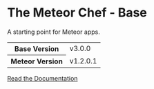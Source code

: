 # The Meteor Chef - Base
A starting point for Meteor apps.

<table>
  <tbody>
    <tr>
      <th>Base Version</th>
      <td>v3.0.0</td>
    </tr>
    <tr>
      <th>Meteor Version</th>
      <td>v1.2.0.1</td>
    </tr>
  </tbody>
</table>

[Read the Documentation](http://themeteorchef.com/base)
